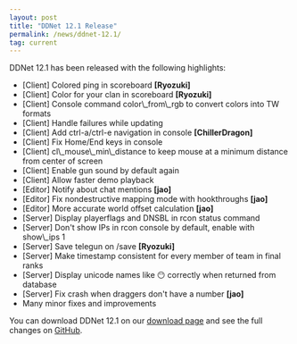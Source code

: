```yaml
---
layout: post
title: "DDNet 12.1 Release"
permalink: /news/ddnet-12.1/
tag: current
---
```


DDNet 12.1 has been released with the following highlights:

<ul>
  <li>[Client] Colored ping in scoreboard <strong>[Ryozuki]</strong></li>
  <li>[Client] Color for your clan in scoreboard <strong>[Ryozuki]</strong></li>
  <li>[Client] Console command color\_from\_rgb to convert colors into TW formats</li>
  <li>[Client] Handle failures while updating</li>
  <li>[Client] Add ctrl-a/ctrl-e navigation in console <strong>[ChillerDragon]</strong></li>
  <li>[Client] Fix Home/End keys in console</li>
  <li>[Client] cl\_mouse\_min\_distance to keep mouse at a minimum distance from center of screen</li>
  <li>[Client] Enable gun sound by default again</li>
  <li>[Client] Allow faster demo playback</li>
  <li>[Editor] Notify about chat mentions <strong>[jao]</strong></li>
  <li>[Editor] Fix nondestructive mapping mode with hookthroughs <strong>[jao]</strong></li>
  <li>[Editor] More accurate world offset calculation <strong>[jao]</strong></li>
  <li>[Server] Display playerflags and DNSBL in rcon status command</li>
  <li>[Server] Don't show IPs in rcon console by default, enable with show\_ips 1</li>
  <li>[Server] Save telegun on /save <strong>[Ryozuki]</strong></li>
  <li>[Server] Make timestamp consistent for every member of team in final ranks</li>
  <li>[Server] Display unicode names like 😶 correctly when returned from database</li>
  <li>[Server] Fix crash when draggers don't have a number <strong>[jao]</strong></li>
  <li>Many minor fixes and improvements</li>
</ul>

You can download DDNet 12.1 on our [download page](https://ddnet.tw/downloads/) and see the full changes on [GitHub](https://github.com/ddnet/ddnet/compare/12.0.1...12.1).
